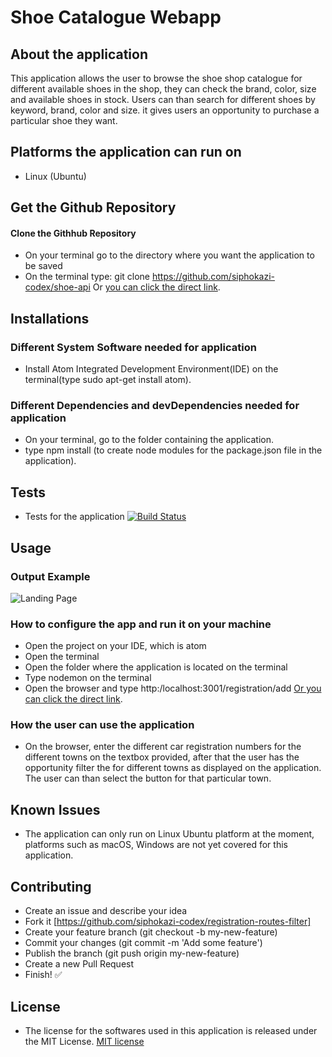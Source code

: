 # Shoe Catalogue Webapp

## About the application
  This application allows the user to browse the shoe shop catalogue for different available shoes in the shop, they can check the brand, color, size and available shoes in stock.  Users can than search for different shoes by keyword, brand, color and size. it gives users an opportunity to purchase a particular shoe they want.

## Platforms the application can run on
  - Linux (Ubuntu)

## Get the Github Repository
#### Clone the Githhub Repository
  - On your terminal go to the directory where you want the application to be saved
  - On the terminal type: git clone https://github.com/siphokazi-codex/shoe-api Or [you can click the direct link](https://github.com/siphokazi-codex/shoe-api).

## Installations
### Different System Software needed for application
  - Install Atom Integrated Development Environment(IDE) on the terminal(type sudo apt-get install atom).
### Different Dependencies and devDependencies needed for application
  - On your terminal, go to the folder containing the application.
  - type npm install (to create node modules for the package.json file in the application).

## Tests
  - Tests for the application [![Build Status](https://travis-ci.org/siphokazi-codex/shoe-api.svg?branch=master)](https://travis-ci.org/siphokazi-codex/shoe-apis)

## Usage
### Output Example
  ![Landing Page](registration.png)

### How to configure the app and run it on your machine
  - Open the project on your IDE, which is atom
  - Open the  terminal
  - Open the folder where the application is located on the terminal
  - Type nodemon on the terminal
  - Open the browser and type http:/localhost:3001/registration/add [Or you can click the direct link](http:/localhost:3001/registration/add).
### How the user can use the application
  - On the browser, enter the different car registration numbers for the different towns on the textbox provided, after that the user has the opportunity filter the for different towns as displayed on the application.  The user can than select the button for that particular town.

## Known Issues
  - The application can only run on Linux Ubuntu platform at the moment, platforms such as macOS, Windows are not yet covered for this application.

## Contributing
  - Create an issue and describe your idea
  - Fork it [https://github.com/siphokazi-codex/registration-routes-filter]
  - Create your feature branch (git checkout -b my-new-feature)
  - Commit your changes (git commit -m 'Add some feature')
  - Publish the branch (git push origin my-new-feature)
  - Create a new Pull Request
  - Finish! :white_check_mark:


## License
  - The license for the softwares used in this application is released under the MIT License. [MIT license](https://opensource.org/licenses/MIT)
